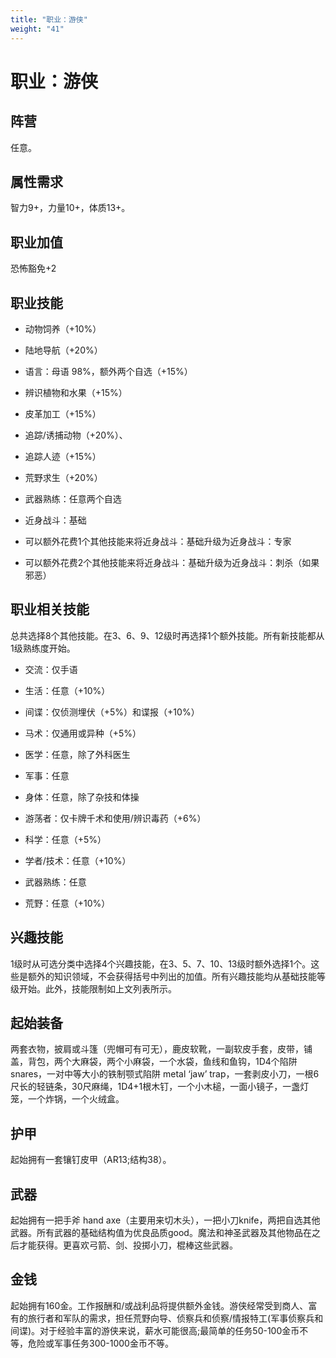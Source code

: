 ```yaml
---
title: "职业：游侠"
weight: "41"
---
```

# 职业：游侠

## 阵营

任意。

## 属性需求

智力9+，力量10+，体质13+。

## 职业加值

恐怖豁免+2

## 职业技能

- 动物饲养（+10%）

- 陆地导航（+20%）

- 语言：母语 98%，额外两个自选（+15%）

- 辨识植物和水果（+15%）

- 皮革加工（+15%）

- 追踪/诱捕动物（+20%）、

- 追踪人迹（+15%）

- 荒野求生（+20%）

- 武器熟练：任意两个自选

- 近身战斗：基础

- 可以额外花费1个其他技能来将近身战斗：基础升级为近身战斗：专家

- 可以额外花费2个其他技能来将近身战斗：基础升级为近身战斗：刺杀（如果邪恶）

## 职业相关技能

总共选择8个其他技能。在3、6、9、12级时再选择1个额外技能。所有新技能都从1级熟练度开始。

- 交流：仅手语

- 生活：任意（+10%）

- 间谍：仅侦测埋伏（+5%）和谍报（+10%）

- 马术：仅通用或异种（+5%）

- 医学：任意，除了外科医生

- 军事：任意

- 身体：任意，除了杂技和体操

- 游荡者：仅卡牌千术和使用/辨识毒药（+6%）

- 科学：任意（+5%）

- 学者/技术：任意（+10%）

- 武器熟练：任意

- 荒野：任意（+10%）

## 兴趣技能

1级时从可选分类中选择4个兴趣技能，在3、5、7、10、13级时额外选择1个。这些是额外的知识领域，不会获得括号中列出的加值。所有兴趣技能均从基础技能等级开始。此外，技能限制如上文列表所示。

## 起始装备

两套衣物，披肩或斗篷（兜帽可有可无），鹿皮软靴，一副软皮手套，皮带，铺盖，背包，两个大麻袋，两个小麻袋，一个水袋，鱼线和鱼钩，1D4个陷阱snares，一对中等大小的铁制颚式陷阱 metal ‘jaw’ trap，一套剥皮小刀，一根6尺长的轻链条，30尺麻绳，1D4+1根木钉，一个小木槌，一面小镜子，一盏灯笼，一个炸锅，一个火绒盒。

## 护甲

起始拥有一套镶钉皮甲（AR13;结构38）。

## 武器

起始拥有一把手斧 hand axe（主要用来切木头），一把小刀knife，两把自选其他武器。所有武器的基础结构值为优良品质good。魔法和神圣武器及其他物品在之后才能获得。更喜欢弓箭、剑、投掷小刀，棍棒这些武器。

## 金钱

起始拥有160金。工作报酬和/或战利品将提供额外金钱。游侠经常受到商人、富有的旅行者和军队的需求，担任荒野向导、侦察兵和侦察/情报特工(军事侦察兵和间谍)。对于经验丰富的游侠来说，薪水可能很高;最简单的任务50-100金币不等，危险或军事任务300-1000金币不等。
